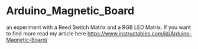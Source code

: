 # Arduino_Magnetic_Board
an experiment with a Reed Switch Matrix and a RGB LED Matrix. 
If you want to find more read my article here https://www.instructables.com/id/Arduino-Magnetic-Board/
